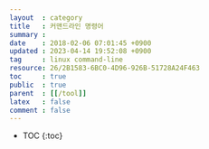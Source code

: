```yaml
---
layout  : category
title   : 커맨드라인 명령어
summary : 
date    : 2018-02-06 07:01:45 +0900
updated : 2023-04-14 19:52:08 +0900
tag     : linux command-line
resource: 26/2B1583-6BC0-4D96-926B-51728A24F463
toc     : true
public  : true
parent  : [[/tool]]
latex   : false
comment : false
---
```

* TOC
{:toc}

